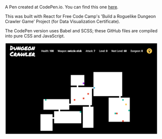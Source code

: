 A Pen created at CodePen.io. You can find this one <a href='http://codepen.io/terryoshea/full/mAAjEk/'>here</a>.

This was built with React for Free Code Camp's 'Build a Roguelike Dungeon Crawler Game' Project (for Data Visualization Certificate). 

The CodePen version uses Babel and SCSS; these GitHub files are compiled into pure CSS and JavaScript.

![Dungeon Crawler Image](gameImage.png)